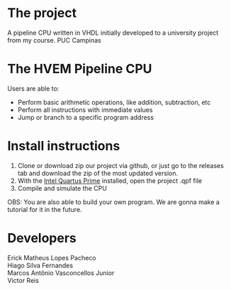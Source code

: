 # The project

A pipeline CPU written in VHDL initially developed to a university project from my course. PUC Campinas

# The HVEM Pipeline CPU

Users are able to:

- Perform basic arithmetic operations, like addition, subtraction, etc
- Perform all instructions with immediate values
- Jump or branch to a specific program address

# Install instructions

1. Clone or download zip our project via github, or just go to the releases tab and download the zip of the most updated version.</br >
2. With the [Intel Quartus Prime](http://fpgasoftware.intel.com/?edition=lite) installed, open the project .qpf file</br >
3. Compile and simulate the CPU</br >

OBS: You are also able to build your own program. We are gonna make a tutorial for it in the future.

# Developers

Erick Matheus Lopes Pacheco</br >
Hiago Silva Fernandes</br >
Marcos Antônio Vasconcellos Junior</br >
Victor Reis
